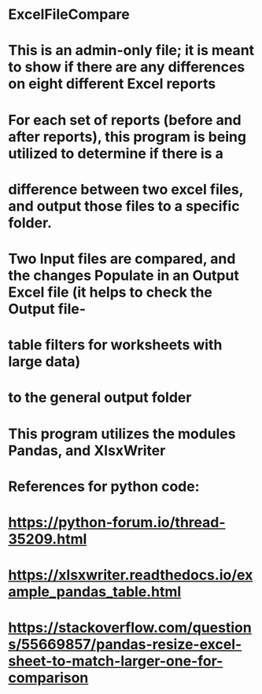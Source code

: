 # ExcelFileCompare
# This is an admin-only file; it is meant to show if there are any differences on eight different Excel reports
# For each set of reports (before and after reports), this program is being utilized to determine if there is a
# difference between two excel files, and output those files to a specific folder.
# Two Input files are compared, and the changes Populate in an Output Excel file (it helps to check the Output file-
# table filters for worksheets with large data)
# to the general output folder
# This program utilizes the modules Pandas, and XlsxWriter


# References for python code:
# https://python-forum.io/thread-35209.html
# https://xlsxwriter.readthedocs.io/example_pandas_table.html
# https://stackoverflow.com/questions/55669857/pandas-resize-excel-sheet-to-match-larger-one-for-comparison
